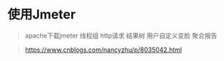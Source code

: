# 使用Jmeter
> apache下载jmeter
> 线程组
> http请求
> 结果树
> 用户自定义变脸
> 聚合报告

> https://www.cnblogs.com/nancyzhu/p/8035042.html